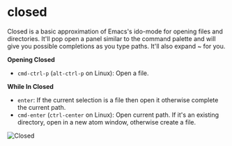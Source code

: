# closed

Closed is a basic approximation of Emacs's ido-mode for opening files and
directories. It'll pop open a panel similar to the command palette and will
give you possible completions as you type paths. It'll also expand ~ for you.

**Opening Closed**
* `cmd-ctrl-p` (`alt-ctrl-p` on Linux): Open a file.

**While In Closed**
* `enter`: If the current selection is a file then open it otherwise complete
  the current path.
* `cmd-enter` (`ctrl-center` on Linux): Open current path. If it's an existing
  directory, open in a new atom window, otherwise create a file.

![Closed](http://raynes.me/hfiles/goodclosed2.png)
